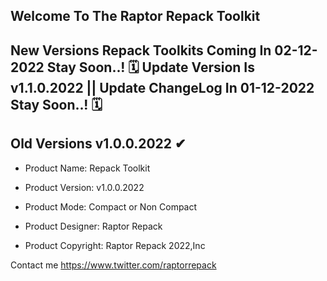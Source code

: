 Welcome To The Raptor Repack Toolkit
----------------------------------------------------------------------------------------------------
New Versions Repack Toolkits Coming In 02-12-2022 Stay Soon..! 🗓️
Update Version Is v1.1.0.2022 || Update ChangeLog In 01-12-2022 Stay Soon..! 🗓️
----------------------------------------------------------------------------------------------------
Old Versions v1.0.0.2022 ✔
----------------------------------------------------------------------------------------------------
- Product Name: Repack Toolkit

- Product Version: v1.0.0.2022

- Product Mode: Compact or Non Compact

- Product Designer: Raptor Repack

- Product Copyright: Raptor Repack 2022,Inc

Contact me https://www.twitter.com/raptorrepack
